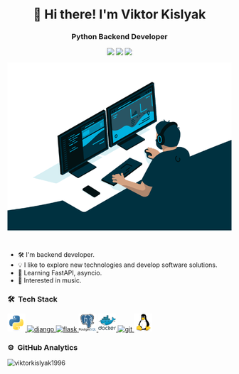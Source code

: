 <h1 align="center">👋 Hi there! I'm Viktor Kislyak</h1>
<h3 align="center">Python Backend Developer</h3>
<p align="center">
<a href="mailto:viktorkislyak1996@gmail.com"><img src="https://img.shields.io/badge/-viktorkislyak1996@gmail.com-D14836?style=flat&logo=Gmail&logoColor=white"/></a>
<a href="https://www.linkedin.com/in/viktor-kislyak/"><img src="https://img.shields.io/badge/-Viktor%20Kislyak-0077B5?style=flat&logo=Linkedin&logoColor=white"/></a>
<a href="https://t.me/viktorkislyak"><img src="https://img.shields.io/badge/-viktorkislyak-blue?style=flat&logo=Telegram&logoColor=white" /></a>
</p>

<p align="center">
<img align="center" alt="Coding" width="800" src="assets/programmer.gif">
</p>

<br>

- 🛠 I'm backend developer.
- 💡 I like to explore new technologies and develop software solutions.
- 📖 Learning FastAPI, asyncio.
- 👀 Interested in music.

### 🛠 &nbsp;Tech Stack
<p align="left">
<a href="https://www.python.org" target="_blank" rel="noreferrer"> <img src="https://raw.githubusercontent.com/devicons/devicon/master/icons/python/python-original.svg" alt="python" width="40" height="40"/> </a> 
<a href="https://www.djangoproject.com/" target="_blank" rel="noreferrer"> <img src="https://cdn.worldvectorlogo.com/logos/django.svg" alt="django" width="40" height="40"/> </a>  
<a href="https://flask.palletsprojects.com/" target="_blank" rel="noreferrer"> <img src="https://www.vectorlogo.zone/logos/pocoo_flask/pocoo_flask-icon.svg" alt="flask" width="40" height="40"/> </a> 
<a href="https://www.postgresql.org" target="_blank" rel="noreferrer"> <img src="https://raw.githubusercontent.com/devicons/devicon/master/icons/postgresql/postgresql-original-wordmark.svg" alt="postgresql" width="40" height="40"/> </a> 
<a href="https://www.docker.com/" target="_blank" rel="noreferrer"> <img src="https://raw.githubusercontent.com/devicons/devicon/master/icons/docker/docker-original-wordmark.svg" alt="docker" width="40" height="40"/> </a> 
<a href="https://git-scm.com/" target="_blank" rel="noreferrer"> <img src="https://www.vectorlogo.zone/logos/git-scm/git-scm-icon.svg" alt="git" width="40" height="40"/> </a> 
<a href="https://www.linux.org/" target="_blank" rel="noreferrer"> <img src="https://raw.githubusercontent.com/devicons/devicon/master/icons/linux/linux-original.svg" alt="linux" width="40" height="40"/> </a>
</p>

### ⚙️ &nbsp;GitHub Analytics
<p><img align="left" src="https://github-readme-stats.vercel.app/api/top-langs?username=viktorkislyak1996&show_icons=true&locale=en&layout=compact&theme=tokyonight" alt="viktorkislyak1996" /></p>

